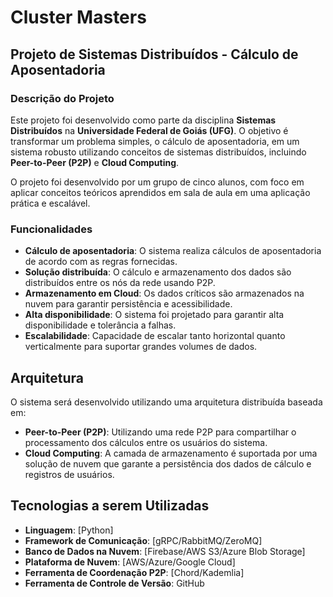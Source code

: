 # Cluster Masters

## Projeto de Sistemas Distribuídos - Cálculo de Aposentadoria

### Descrição do Projeto

Este projeto foi desenvolvido como parte da disciplina **Sistemas Distribuídos** na **Universidade Federal de Goiás (UFG)**. O objetivo é transformar um problema simples, o cálculo de aposentadoria, em um sistema robusto utilizando conceitos de sistemas distribuídos, incluindo **Peer-to-Peer (P2P)** e **Cloud Computing**.

O projeto foi desenvolvido por um grupo de cinco alunos, com foco em aplicar conceitos teóricos aprendidos em sala de aula em uma aplicação prática e escalável.

### Funcionalidades

- **Cálculo de aposentadoria**: O sistema realiza cálculos de aposentadoria de acordo com as regras fornecidas.
- **Solução distribuída**: O cálculo e armazenamento dos dados são distribuídos entre os nós da rede usando P2P.
- **Armazenamento em Cloud**: Os dados críticos são armazenados na nuvem para garantir persistência e acessibilidade.
- **Alta disponibilidade**: O sistema foi projetado para garantir alta disponibilidade e tolerância a falhas.
- **Escalabilidade**: Capacidade de escalar tanto horizontal quanto verticalmente para suportar grandes volumes de dados.

## Arquitetura

O sistema será desenvolvido utilizando uma arquitetura distribuída baseada em:

- **Peer-to-Peer (P2P)**: Utilizando uma rede P2P para compartilhar o processamento dos cálculos entre os usuários do sistema.
- **Cloud Computing**: A camada de armazenamento é suportada por uma solução de nuvem que garante a persistência dos dados de cálculo e registros de usuários.

## Tecnologias a serem Utilizadas

- **Linguagem**: [Python]
- **Framework de Comunicação**: [gRPC/RabbitMQ/ZeroMQ]
- **Banco de Dados na Nuvem**: [Firebase/AWS S3/Azure Blob Storage]
- **Plataforma de Nuvem**: [AWS/Azure/Google Cloud]
- **Ferramenta de Coordenação P2P**: [Chord/Kademlia]
- **Ferramenta de Controle de Versão**: GitHub
